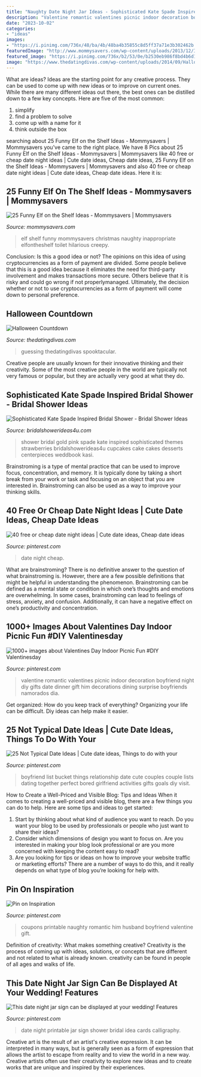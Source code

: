 ```yaml
---
title: "Naughty Date Night Jar Ideas - Sophisticated Kate Spade Inspired Bridal Shower"
description: "Valentine romantic valentines picnic indoor decoration boyfriend night diy gifts date dinner gift him decorations dining surprise boyfriends namorados dia"
date: "2023-10-02"
categories:
- "ideas"
images:
- "https://i.pinimg.com/736x/48/ba/4b/48ba4b35855c8d5ff37a71e3b302462b.jpg"
featuredImage: "http://www.mommysavers.com/wp-content/uploads/2013/12/IMG_8866-682x1024.jpg"
featured_image: "https://i.pinimg.com/736x/b2/53/0e/b2530eb986f8bd4b6d1d540a0f895208--valentine-crafts-valentine-ideas.jpg"
image: "https://www.thedatingdivas.com/wp-content/uploads/2014/09/Halloween-Countdown.jpg"
---
```



What are ideas?
Ideas are the starting point for any creative process. They can be used to come up with new ideas or to improve on current ones. While there are many different ideas out there, the best ones can be distilled down to a few key concepts. Here are five of the most common:
1. simplify
2. find a problem to solve
3. come up with a name for it
4. think outside the box

	

		
searching about 25 Funny Elf on the Shelf Ideas - Mommysavers | Mommysavers you've came to the right place. We have 8 Pics about 25 Funny Elf on the Shelf Ideas - Mommysavers | Mommysavers like 40 free or cheap date night ideas | Cute date ideas, Cheap date ideas, 25 Funny Elf on the Shelf Ideas - Mommysavers | Mommysavers and also 40 free or cheap date night ideas | Cute date ideas, Cheap date ideas. Here it is:
		
    
## 25 Funny Elf On The Shelf Ideas - Mommysavers | Mommysavers

<img loading=lazy src="http://www.mommysavers.com/wp-content/uploads/2013/12/IMG_8866-682x1024.jpg" onerror="this.onerror=null;this.src='https://tse1.mm.bing.net/th?id=OIP.5GYA8qDGLQRUyjtk8bAXqgHaLH&amp;pid=15.1';" alt="25 Funny Elf on the Shelf Ideas - Mommysavers | Mommysavers">

_Source: mommysavers.com_

>elf shelf funny mommysavers christmas naughty inappropriate elfontheshelf toilet hilarious creepy. 

	

Conclusion: Is this a good idea or not?
The opinions on this idea of using cryptocurrencies as a form of payment are divided. Some people believe that this is a good idea because it eliminates the need for third-party involvement and makes transactions more secure. Others believe that it is risky and could go wrong if not properlymanaged. Ultimately, the decision whether or not to use cryptocurrencies as a form of payment will come down to personal preference.

    
## Halloween Countdown

<img loading=lazy src="https://www.thedatingdivas.com/wp-content/uploads/2014/09/Halloween-Countdown.jpg" onerror="this.onerror=null;this.src='https://tse2.mm.bing.net/th?id=OIP.CoMCJXRHaZZt3a-p6ggsoQHaHa&amp;pid=15.1';" alt="Halloween Countdown">

_Source: thedatingdivas.com_

>guessing thedatingdivas spooktacular. 

	

Creative people are usually known for their innovative thinking and their creativity. Some of the most creative people in the world are typically not very famous or popular, but they are actually very good at what they do.

    
## Sophisticated Kate Spade Inspired Bridal Shower - Bridal Shower Ideas

<img loading=lazy src="http://www.bridalshowerideas4u.com/wp-content/uploads/2016/05/Sophisticated-Kate-Spade-Inspired-Bridal-Shower-Strawberries.jpg" onerror="this.onerror=null;this.src='https://tse1.mm.bing.net/th?id=OIP.IR1i_03-tSMLZz-hGfVXBwHaLG&amp;pid=15.1';" alt="Sophisticated Kate Spade Inspired Bridal Shower - Bridal Shower Ideas">

_Source: bridalshowerideas4u.com_

>shower bridal gold pink spade kate inspired sophisticated themes strawberries bridalshowerideas4u cupcakes cake cakes desserts centerpieces weddbook kasi. 

	

Brainstroming is a type of mental practice that can be used to improve focus, concentration, and memory. It is typically done by taking a short break from your work or task and focusing on an object that you are interested in. Brainstroming can also be used as a way to improve your thinking skills.

    
## 40 Free Or Cheap Date Night Ideas | Cute Date Ideas, Cheap Date Ideas

<img loading=lazy src="https://i.pinimg.com/736x/48/ba/4b/48ba4b35855c8d5ff37a71e3b302462b.jpg" onerror="this.onerror=null;this.src='https://tse1.mm.bing.net/th?id=OIP.JgdtRfzrOp30lOTRZGpD-gHaLG&amp;pid=15.1';" alt="40 free or cheap date night ideas | Cute date ideas, Cheap date ideas">

_Source: pinterest.com_

>date night cheap. 

	

What are brainstroming?
There is no definitive answer to the question of what brainstroming is. However, there are a few possible definitions that might be helpful in understanding the phenomenon. Brainstroming can be defined as a mental state or condition in which one’s thoughts and emotions are overwhelming. In some cases, brainstroming can lead to feelings of stress, anxiety, and confusion. Additionally, it can have a negative effect on one’s productivity and concentration.

    
## 1000+ Images About Valentines Day Indoor Picnic Fun #DIY Valentinesday

<img loading=lazy src="https://s-media-cache-ak0.pinimg.com/736x/50/6d/7c/506d7c43e97eea5ae3ab9a8f9ce25c85.jpg" onerror="this.onerror=null;this.src='https://tse1.mm.bing.net/th?id=OIP.2BV6-YP52n24sNjELN0HbwHaJ3&amp;pid=15.1';" alt="1000+ images about Valentines Day Indoor Picnic Fun #DIY Valentinesday">

_Source: pinterest.com_

>valentine romantic valentines picnic indoor decoration boyfriend night diy gifts date dinner gift him decorations dining surprise boyfriends namorados dia. 

	

Get organized: How do you keep track of everything?
Organizing your life can be difficult. Diy ideas can help make it easier.

    
## 25 Not Typical Date Ideas | Cute Date Ideas, Things To Do With Your

<img loading=lazy src="https://i.pinimg.com/736x/3e/34/79/3e34791b5680053cc81a0317a6f24f54.jpg" onerror="this.onerror=null;this.src='https://tse4.mm.bing.net/th?id=OIP.dt3-Lf_k-l0qXUrhb8RO0gHaJ3&amp;pid=15.1';" alt="25 Not Typical Date Ideas | Cute date ideas, Things to do with your">

_Source: pinterest.com_

>boyfriend list bucket things relationship date cute couples couple lists dating together perfect bored girlfriend activities gifts goals diy visit. 

	

How to Create a Well-Priced and Visible Blog: Tips and Ideas
When it comes to creating a well-priced and visible blog, there are a few things you can do to help. Here are some tips and ideas to get started: 
1. Start by thinking about what kind of audience you want to reach. Do you want your blog to be used by professionals or people who just want to share their ideas? 
2. Consider which dimensions of design you want to focus on. Are you interested in making your blog look professional or are you more concerned with keeping the content easy to read? 
3. Are you looking for tips or ideas on how to improve your website traffic or marketing efforts? There are a number of ways to do this, and it really depends on what type of blog you’re looking for help with. 

    
## Pin On Inspiration

<img loading=lazy src="https://i.pinimg.com/736x/b2/53/0e/b2530eb986f8bd4b6d1d540a0f895208--valentine-crafts-valentine-ideas.jpg" onerror="this.onerror=null;this.src='https://tse2.mm.bing.net/th?id=OIP.F2YccjKNio81z6nNywpSlAHaQ5&amp;pid=15.1';" alt="Pin on Inspiration">

_Source: pinterest.com_

>coupons printable naughty romantic him husband boyfriend valentine gift. 

	

Definition of creativity: What makes something creative?
Creativity is the process of coming up with ideas, solutions, or concepts that are different and not related to what is already known. creativity can be found in people of all ages and walks of life.

    
## This Date Night Jar Sign Can Be Displayed At Your Wedding! Features

<img loading=lazy src="https://i.pinimg.com/736x/7b/77/d1/7b77d1608c1c0e1c70975a0250a3884c.jpg" onerror="this.onerror=null;this.src='https://tse1.mm.bing.net/th?id=OIP.o7HFqWOVrbsrcKE0TBl2ZQHaIg&amp;pid=15.1';" alt="This date night jar sign can be displayed at your wedding! Features">

_Source: pinterest.com_

>date night printable jar sign shower bridal idea cards calligraphy. 

	

Creative art is the result of an artist's creative expression. It can be interpreted in many ways, but is generally seen as a form of expression that allows the artist to escape from reality and to view the world in a new way. Creative artists often use their creativity to explore new ideas and to create works that are unique and inspired by their experiences.

